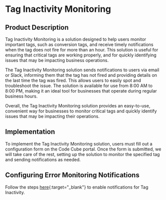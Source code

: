 # Tag Inactivity Monitoring

## Product Description 

Tag Inactivity Monitoring is a solution designed to help users monitor important tags, such as conversion tags, and receive timely notifications when the tag does not fire for more than an hour. This solution is useful for ensuring that critical tags are working properly, and for quickly identifying issues that may be impacting business operations.

The Tag Inactivity Monitoring solution sends notifications to users via email or Slack, informing them that the tag has not fired and providing details on the last time the tag was fired. This allows users to easily spot and troubleshoot the issue. The solution is available for use from 8:00 AM to 8:00 PM, making it an ideal tool for businesses that operate during regular business hours.

Overall, the Tag Inactivity Monitoring solution provides an easy-to-use, convenient way for businesses to monitor critical tags and quickly identify issues that may be impacting their operations.

## Implementation

To implement the Tag Inactivity Monitoring solution, users must fill out a configuration form on the Code Cube portal. Once the form is submitted, we will take care of the rest, setting up the solution to monitor the specified tag and sending notifications as needed.

## Configuring Error Monitoring Notifications
Follow the steps [here](../notifications.md){:target="_blank"} to enable notifications for Tag Inactivity.
